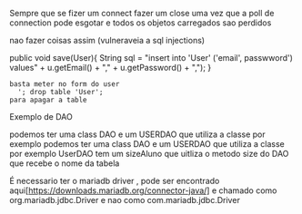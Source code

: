 Sempre que se fizer um connect fazer um close uma vez que a poll de connection pode esgotar e todos os objetos carregados sao perdidos


nao fazer coisas assim (vulneraveia a sql injections)

  public void save(User){
      String sql = "insert into 'User' ('email', passwword') values" + u.getEmail() + "," + u.getPassword() + ",");
    }

    basta meter no form do user
      '; drop table 'User';
    para apagar a table


Exemplo de DAO

  podemos ter uma class DAO e um USERDAO que utiliza a classe por exemplo
      podemos ter uma class DAO e um USERDAO que utiliza a classe por exemplo
        UserDAO tem um sizeAluno que uitliza o metodo size do DAO que recebe o nome da tabela


É necessario ter o mariadb driver , pode ser encontrado aqui[https://downloads.mariadb.org/connector-java/]
e chamado como org.mariadb.jdbc.Driver e nao como com.mariadb.jdbc.Driver
